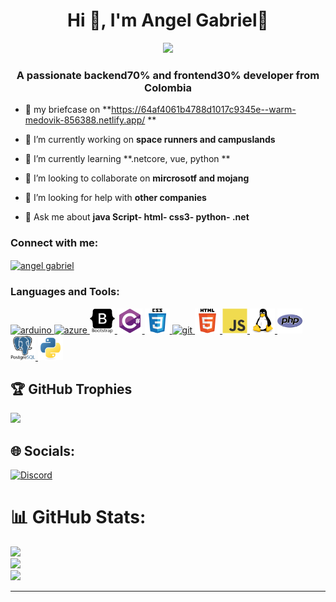 <h1 align="center"> Hi 👋, I'm Angel Gabriel💯</h1>
<div id="header" align="center">
<img src="https://media.giphy.com/media/UqxVRm1IaaIGk/giphy.gif" style="width: 200px;">
</div>






<h3 align="center">A passionate backend70% and frontend30% developer from Colombia</h3>

- 👀 my briefcase on **https://64af4061b4788d1017c9345e--warm-medovik-856388.netlify.app/ **

- 🔭 I’m currently working on **space runners and campuslands**

- 🌱 I’m currently learning **.netcore, vue, python **

- 👯 I’m looking to collaborate on **mircrosotf and mojang**

- 🤝 I’m looking for help with **other companies**

- 💬 Ask me about **java Script- html- css3- python- .net**

<h3 align="left">Connect with me:</h3>
<p align="left">
<a href="https://www.linkedin.com/in/angel-gabriel-ortega-a6500a273/" target="blank"><img align="center" src="https://raw.githubusercontent.com/rahuldkjain/github-profile-readme-generator/master/src/images/icons/Social/linked-in-alt.svg" alt="angel gabriel" height="30" width="40" /></a>
</p>

<h3 align="left">Languages and Tools:</h3>
<p align="left"> <a href="https://www.arduino.cc/" target="_blank" rel="noreferrer"> <img src="https://cdn.worldvectorlogo.com/logos/arduino-1.svg" alt="arduino" width="40" height="40"/> </a> <a href="https://azure.microsoft.com/en-in/" target="_blank" rel="noreferrer"> <img src="https://www.vectorlogo.zone/logos/microsoft_azure/microsoft_azure-icon.svg" alt="azure" width="40" height="40"/> </a> <a href="https://getbootstrap.com" target="_blank" rel="noreferrer"> <img src="https://raw.githubusercontent.com/devicons/devicon/master/icons/bootstrap/bootstrap-plain-wordmark.svg" alt="bootstrap" width="40" height="40"/> </a> <a href="https://www.w3schools.com/cs/" target="_blank" rel="noreferrer"> <img src="https://raw.githubusercontent.com/devicons/devicon/master/icons/csharp/csharp-original.svg" alt="csharp" width="40" height="40"/> </a> <a href="https://www.w3schools.com/css/" target="_blank" rel="noreferrer"> <img src="https://raw.githubusercontent.com/devicons/devicon/master/icons/css3/css3-original-wordmark.svg" alt="css3" width="40" height="40"/> </a> <a href="https://git-scm.com/" target="_blank" rel="noreferrer"> <img src="https://www.vectorlogo.zone/logos/git-scm/git-scm-icon.svg" alt="git" width="40" height="40"/> </a> <a href="https://www.w3.org/html/" target="_blank" rel="noreferrer"> <img src="https://raw.githubusercontent.com/devicons/devicon/master/icons/html5/html5-original-wordmark.svg" alt="html5" width="40" height="40"/> </a> <a href="https://developer.mozilla.org/en-US/docs/Web/JavaScript" target="_blank" rel="noreferrer"> <img src="https://raw.githubusercontent.com/devicons/devicon/master/icons/javascript/javascript-original.svg" alt="javascript" width="40" height="40"/> </a> <a href="https://www.linux.org/" target="_blank" rel="noreferrer"> <img src="https://raw.githubusercontent.com/devicons/devicon/master/icons/linux/linux-original.svg" alt="linux" width="40" height="40"/> </a>   <a href="https://www.php.net" target="_blank" rel="noreferrer"> <img src="https://raw.githubusercontent.com/devicons/devicon/master/icons/php/php-original.svg" alt="php" width="40" height="40"/> </a> <a href="https://www.postgresql.org" target="_blank" rel="noreferrer"> <img src="https://raw.githubusercontent.com/devicons/devicon/master/icons/postgresql/postgresql-original-wordmark.svg" alt="postgresql" width="40" height="40"/> </a> <a href="https://www.python.org" target="_blank" rel="noreferrer"> <img src="https://raw.githubusercontent.com/devicons/devicon/master/icons/python/python-original.svg" alt="python" width="40" height="40"/> </a>  </p>


## 🏆 GitHub Trophies
![](https://github-profile-trophy.vercel.app/?username=Angel-Iso&theme=radical&no-frame=false&no-bg=true&margin-w=4)


## 🌐 Socials:
[![Discord](https://img.shields.io/badge/Discord-%237289DA.svg?logo=discord&logoColor=white)](https://discord.gg/einyel_374) 




# 📊 GitHub Stats:
![](https://github-readme-stats.vercel.app/api?username=Angel-Iso&theme=highcontrast&hide_border=false&include_all_commits=false&count_private=false)<br/>
![](https://github-readme-streak-stats.herokuapp.com/?user=Angel-Iso&theme=highcontrast&hide_border=false)<br/>
![](https://github-readme-stats.vercel.app/api/top-langs/?username=Angel-Iso&theme=highcontrast&hide_border=false&include_all_commits=false&count_private=false&layout=compact)



<!-- Proudly created with GPRM ( https://gprm.itsvg.in ) -->

---
















